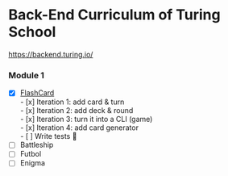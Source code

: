 # Back-End Curriculum of Turing School

https://backend.turing.io/

### Module 1

- [x] [FlashCard](https://github.com/msyleung/turing/tree/master/BackEnd/flash_cards)  
       - [x] Iteration 1: add card & turn  
       - [x] Iteration 2: add deck & round  
       - [x] Iteration 3: turn it into a CLI (game)  
       - [x] Iteration 4: add card generator  
       - [ ] Write tests :eyes:
- [ ] Battleship
- [ ] Futbol
- [ ] Enigma
